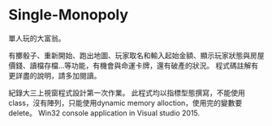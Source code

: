 # Single-Monopoly
單人玩的大富翁。

有擲骰子、重新開始、跑出地圖、玩家取名和輸入起始金額、顯示玩家狀態與房屋價錢、讀檔存檔...等功能，有機會與命運卡牌，還有破產的狀況。
程式碼註解有更詳盡的說明，請多加閱讀。

紀錄大三上視窗程式設計第一次作業。
此程式均以指標型態撰寫，不能使用class，沒有陣列，只能使用dynamic memory alloction，使用完的變數要delete。
Win32 console application in Visual studio 2015.
